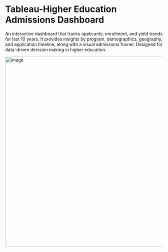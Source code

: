 # Tableau-Higher Education Admissions Dashboard
An interactive dashboard that tracks applicants, enrollment, and yield trends for last 10 years. It provides insights by program, demographics, geography, and application timeline, along with a visual admissions funnel. Designed for data-driven decision making in higher education.

<img width="1023" height="608" alt="image" src="https://github.com/user-attachments/assets/bb25ed5d-23f3-43f1-87c6-d3e01edb0973" />
